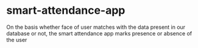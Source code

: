 # smart-attendance-app
On the basis whether face of user matches with the data present in our database or not, the smart attendance app marks presence or absence of the user
